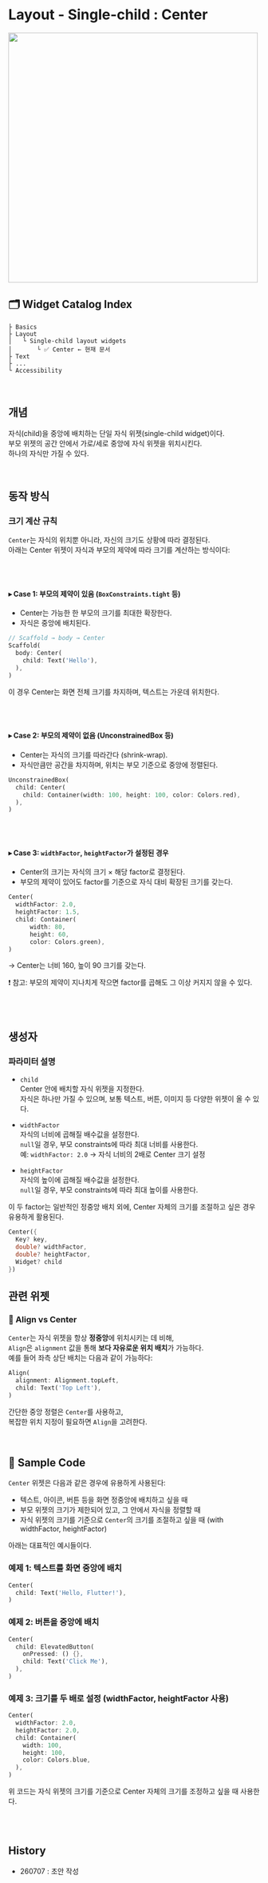 # Layout - Single-child : Center

<img src="https://i.imgur.com/1M2BsK8.png" width="500" />

<br>

## 🗂️ Widget Catalog Index

```
├ Basics  
├ Layout  
│   └ Single-child layout widgets  
│       └ ✅ Center ← 현재 문서  
├ Text  
├ ...
└ Accessibility  
```

<br>

## 개념

자식(child)을 중앙에 배치하는 단일 자식 위젯(single-child widget)이다.  
부모 위젯의 공간 안에서 가로/세로 중앙에 자식 위젯을 위치시킨다.  
하나의 자식만 가질 수 있다.

<br>




## 동작 방식

### 크기 계산 규칙

`Center`는 자식의 위치뿐 아니라, 자신의 크기도 상황에 따라 결정된다.  
아래는 Center 위젯이 자식과 부모의 제약에 따라 크기를 계산하는 방식이다:

<br><br>

#### ▸ Case 1: 부모의 제약이 있음 (`BoxConstraints.tight` 등)
- Center는 가능한 한 부모의 크기를 최대한 확장한다.
- 자식은 중앙에 배치된다.

```dart
// Scaffold → body → Center
Scaffold(
  body: Center(
    child: Text('Hello'),
  ),
)
```

이 경우 Center는 화면 전체 크기를 차지하며, 텍스트는 가운데 위치한다.

<br><br>

#### ▸ Case 2: 부모의 제약이 없음 (UnconstrainedBox 등)
- Center는 자식의 크기를 따라간다 (shrink-wrap).
- 자식만큼만 공간을 차지하며, 위치는 부모 기준으로 중앙에 정렬된다.

```dart
UnconstrainedBox(
  child: Center(
    child: Container(width: 100, height: 100, color: Colors.red),
  ),
)
```

<br><br>

#### ▸ Case 3: `widthFactor`, `heightFactor`가 설정된 경우
- Center의 크기는 자식의 크기 × 해당 factor로 결정된다.
- 부모의 제약이 있어도 factor를 기준으로 자식 대비 확장된 크기를 갖는다.

```dart
Center(
  widthFactor: 2.0,
  heightFactor: 1.5,
  child: Container(
      width: 80, 
      height: 60, 
      color: Colors.green),
)
```

→ Center는 너비 160, 높이 90 크기를 갖는다.

❗ 참고: 부모의 제약이 지나치게 작으면 factor를 곱해도 그 이상 커지지 않을 수 있다.

<br><br>

## 생성자

### 파라미터 설명

- `child`  
  Center 안에 배치할 자식 위젯을 지정한다.  
  자식은 하나만 가질 수 있으며, 보통 텍스트, 버튼, 이미지 등 다양한 위젯이 올 수 있다.

- `widthFactor`  
  자식의 너비에 곱해질 배수값을 설정한다.  
  `null`일 경우, 부모 constraints에 따라 최대 너비를 사용한다.  
  예: `widthFactor: 2.0` → 자식 너비의 2배로 Center 크기 설정

- `heightFactor`  
  자식의 높이에 곱해질 배수값을 설정한다.  
  `null`일 경우, 부모 constraints에 따라 최대 높이를 사용한다.

이 두 factor는 일반적인 정중앙 배치 외에,
Center 자체의 크기를 조절하고 싶은 경우 유용하게 활용된다.

```dart
Center({
  Key? key,
  double? widthFactor,
  double? heightFactor,
  Widget? child
})

```

## 관련 위젯

### 🧩 Align vs Center

`Center`는 자식 위젯을 항상 **정중앙**에 위치시키는 데 비해,  
`Align`은 `alignment` 값을 통해 **보다 자유로운 위치 배치**가 가능하다.  
예를 들어 좌측 상단 배치는 다음과 같이 가능하다:

```dart
Align(
  alignment: Alignment.topLeft,
  child: Text('Top Left'),
)
```

간단한 중앙 정렬은 `Center`를 사용하고,  
복잡한 위치 지정이 필요하면 `Align`을 고려한다.

<br>



## 🧪 Sample Code

`Center` 위젯은 다음과 같은 경우에 유용하게 사용된다:

- 텍스트, 아이콘, 버튼 등을 화면 정중앙에 배치하고 싶을 때
- 부모 위젯의 크기가 제한되어 있고, 그 안에서 자식을 정렬할 때
- 자식 위젯의 크기를 기준으로 `Center`의 크기를 조절하고 싶을 때 (with widthFactor, heightFactor)

아래는 대표적인 예시들이다.

### 예제 1: 텍스트를 화면 중앙에 배치

```dart
Center(
  child: Text('Hello, Flutter!'),
)
```

### 예제 2: 버튼을 중앙에 배치

```dart
Center(
  child: ElevatedButton(
    onPressed: () {},
    child: Text('Click Me'),
  ),
)
```

### 예제 3: 크기를 두 배로 설정 (widthFactor, heightFactor 사용)

```dart
Center(
  widthFactor: 2.0,
  heightFactor: 2.0,
  child: Container(
    width: 100,
    height: 100,
    color: Colors.blue,
  ),
)
```

위 코드는 자식 위젯의 크기를 기준으로 Center 자체의 크기를 조정하고 싶을 때 사용한다.

<br><br>

## History
- 260707 : 초안 작성
